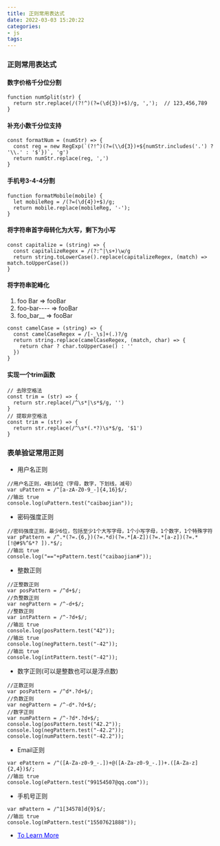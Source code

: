 ```yaml
---
title: 正则常用表达式
date: 2022-03-03 15:20:22
categories:
- js
tags:
---
```


### 正则常用表达式
#### 数字价格千分位分割
```
function numSplit(str) {
  return str.replace(/(?!^)(?=(\d{3})+$)/g, ',');  // 123,456,789
}

```
#### 补充小数千分位支持
```
const formatNum = (numStr) => {
  const reg = new RegExp(`(?!^)(?=(\\d{3})+${numStr.includes('.') ? '\\.' : '$'})`, 'g')
  return numStr.replace(reg, ',')
}
```

#### 手机号3-4-4分割
```
function formatMobile(mobile) {
  let mobileReg = /(?=(\d{4})+$)/g;
  return mobile.replace(mobileReg, '-');
}
```

#### 将字符串首字母转化为大写，剩下为小写
```
const capitalize = (string) => {
  const capitalizeRegex = /(?:^|\s+)\w/g
  return string.toLowerCase().replace(capitalizeRegex, (match) => match.toUpperCase())
}
```

#### 将字符串驼峰化
1. foo Bar => fooBar
2. foo-bar---- => fooBar
3. foo_bar__ => fooBar
```
const camelCase = (string) => {
  const camelCaseRegex = /[-_\s]+(.)?/g
  return string.replace(camelCaseRegex, (match, char) => {
    return char ? char.toUpperCase() : ''
  })
}
```

#### 实现一个trim函数
```
// 去除空格法
const trim = (str) => {
  return str.replace(/^\s*|\s*$/g, '')    
}
// 提取非空格法
const trim = (str) => {
  return str.replace(/^\s*(.*?)\s*$/g, '$1')    
}
```

### 表单验证常用正则
* 用户名正则
```
//用户名正则，4到16位（字母，数字，下划线，减号）
var uPattern = /^[a-zA-Z0-9_-]{4,16}$/;
//输出 true
console.log(uPattern.test("caibaojian"));
```

* 密码强度正则
```
//密码强度正则，最少6位，包括至少1个大写字母，1个小写字母，1个数字，1个特殊字符
var pPattern = /^.*(?=.{6,})(?=.*d)(?=.*[A-Z])(?=.*[a-z])(?=.*[!@#$%^&*? ]).*$/;
//输出 true
console.log("=="+pPattern.test("caibaojian#"));
```

* 整数正则
```
//正整数正则
var posPattern = /^d+$/;
//负整数正则
var negPattern = /^-d+$/;
//整数正则
var intPattern = /^-?d+$/;
//输出 true
console.log(posPattern.test("42"));
//输出 true
console.log(negPattern.test("-42"));
//输出 true
console.log(intPattern.test("-42"));
```

* 数字正则(可以是整数也可以是浮点数)
```
//正数正则
var posPattern = /^d*.?d+$/;
//负数正则
var negPattern = /^-d*.?d+$/;
//数字正则
var numPattern = /^-?d*.?d+$/;
console.log(posPattern.test("42.2"));
console.log(negPattern.test("-42.2"));
console.log(numPattern.test("-42.2"));
```

* Email正则
```
var ePattern = /^([A-Za-z0-9_-.])+@([A-Za-z0-9_-.])+.([A-Za-z]{2,4})$/;
//输出 true
console.log(ePattern.test("99154507@qq.com"));
```

* 手机号正则
```
var mPattern = /^1[34578]d{9}$/;
//输出 true
console.log(mPattern.test("15507621888"));
```

* <a href="https://mp.weixin.qq.com/s/H1lrKM9x1ZaMxwU2r3xaCw" style="color: blue;">To Learn More</a> 

